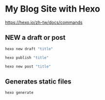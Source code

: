 # My Blog Site with Hexo

https://hexo.io/zh-tw/docs/commands

## NEW a draft or post

```bash
hexo new draft "title"

hexo publish "title"

hexo new post "title"
```

## Generates static files

`hexo generate`
